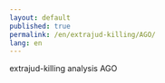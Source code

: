 ```yaml
---
layout: default
published: true
permalink: /en/extrajud-killing/AGO/
lang: en
---
```


extrajud-killing analysis AGO
